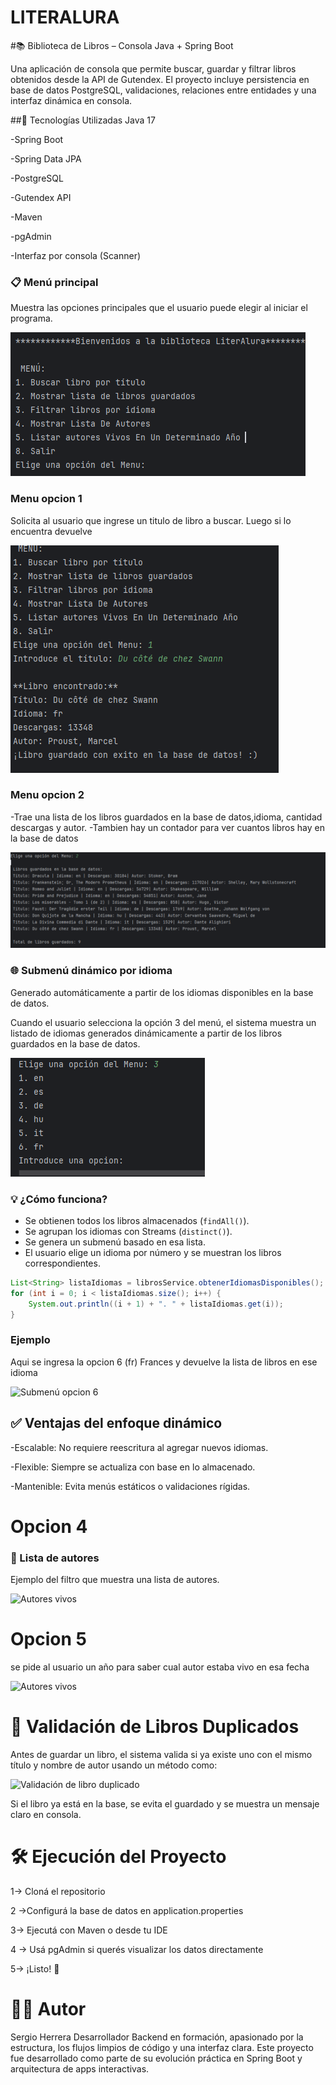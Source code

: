 # LITERALURA


#📚 Biblioteca de Libros – Consola Java + Spring Boot

Una aplicación de consola que permite buscar, guardar y filtrar libros obtenidos desde la API de Gutendex. 
El proyecto incluye persistencia en base de datos PostgreSQL, validaciones, relaciones entre entidades y una interfaz dinámica en consola.

##🧪 Tecnologías Utilizadas
Java 17

-Spring Boot

-Spring Data JPA

-PostgreSQL

-Gutendex API

-Maven

-pgAdmin

-Interfaz por consola (Scanner)

### 📋 Menú principal
Muestra las opciones principales que el usuario puede elegir al iniciar el programa.

![Menú principal en consola](img/menu.png)

### Menu opcion 1
Solicita al usuario que ingrese un titulo de libro a buscar.
Luego si lo encuentra devuelve 

![Submenú de idiomas](img/menu1.png)

### Menu opcion 2

-Trae una lista de los libros guardados en la base de datos,idioma, cantidad descargas y autor.
-Tambien hay un contador para ver cuantos libros hay en la base de datos

![Menu Opcion 2](img/menu2.png)


### 🌐 Submenú dinámico por idioma
Generado automáticamente a partir de los idiomas disponibles en la base de datos.

Cuando el usuario selecciona la opción 3 del menú, el sistema muestra un listado de idiomas generados dinámicamente a partir de los libros guardados en la base de datos.

![Submenú de idiomas](img/menu3.png)

### 💡 ¿Cómo funciona?

- Se obtienen todos los libros almacenados (`findAll()`).
- Se agrupan los idiomas con Streams (`distinct()`).
- Se genera un submenú basado en esa lista.
- El usuario elige un idioma por número y se muestran los libros correspondientes.

```java
List<String> listaIdiomas = librosService.obtenerIdiomasDisponibles();
for (int i = 0; i < listaIdiomas.size(); i++) {
    System.out.println((i + 1) + ". " + listaIdiomas.get(i));
}
````
### Ejemplo

Aqui se ingresa la opcion 6 (fr) Frances y devuelve la lista de libros en ese idioma

![Submenú opcion 6](img/submenu.png)

## ✅ Ventajas del enfoque dinámico
-Escalable: No requiere reescritura al agregar nuevos idiomas.

-Flexible: Siempre se actualiza con base en lo almacenado.

-Mantenible: Evita menús estáticos o validaciones rígidas.

# Opcion 4

### 🧓 Lista de autores
Ejemplo del filtro que muestra una lista de  autores.

![Autores vivos](img/menu4.png)

# Opcion 5 
se pide al usuario un año para saber cual autor estaba vivo en esa fecha

![Autores vivos](img/menu5.png)


# 🔄 Validación de Libros Duplicados
Antes de guardar un libro, el sistema valida si ya existe uno con el mismo título y nombre de autor usando un método como:

![Validación de libro duplicado](img/duplicado.png)

Si el libro ya está en la base, se evita el guardado y se muestra un mensaje claro en consola.

# 🛠️ Ejecución del Proyecto
1-> Cloná el repositorio

2 ->Configurá la base de datos en application.properties

3->
Ejecutá con Maven o desde tu IDE

4 -> Usá pgAdmin si querés visualizar los datos directamente

5-> ¡Listo! 🎉

# 👨‍💻 Autor
Sergio Herrera Desarrollador Backend en formación, apasionado por la estructura, los flujos limpios de código y una interfaz clara. Este proyecto fue desarrollado como parte de su evolución práctica en Spring Boot y arquitectura de apps interactivas.





